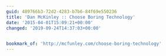 ```yaml
---
guid: 489766b3-72d2-4283-b7b6-84f69e550236
title: 'Dan McKinley :: Choose Boring Technology'
date: '2015-04-01T15:09:21+00:00'
changed: '2019-09-24T14:37:03+00:00'


bookmark_of: 'http://mcfunley.com/choose-boring-technology'
---
```




